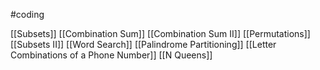 #coding 

[[Subsets]]
[[Combination Sum]] 
[[Combination Sum II]]
[[Permutations]]
[[Subsets II]]
[[Word Search]]
[[Palindrome Partitioning]]
[[Letter Combinations of a Phone Number]]
[[N Queens]]